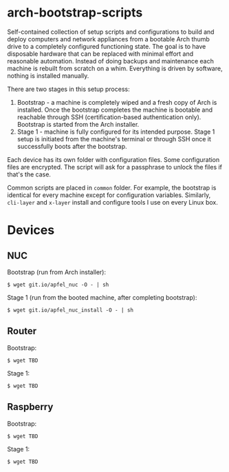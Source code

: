 # arch-bootstrap-scripts

Self-contained collection of setup scripts and configurations to build and deploy computers and network appliances from a bootable Arch thumb drive to a completely configured functioning state. The goal is to have disposable hardware that can be replaced with minimal effort and reasonable automation. Instead of doing backups and maintenance each machine is rebuilt from scratch on a whim. Everything is driven by software, nothing is installed manually.

There are two stages in this setup process:

 1. Bootstrap - a machine is completely wiped and a fresh copy of Arch is installed. Once the bootstrap completes the machine is bootable and reachable through SSH (certification-based authentication only). Bootstrap is started from the Arch installer.
 2. Stage 1 - machine is fully configured for its intended purpose. Stage 1 setup is initiated from the machine's terminal or through SSH once it successfully boots after the bootstrap.

Each device has its own folder with configuration files. Some configuration files are encrypted. The script will ask for a passphrase to unlock the files if that's the case.

Common scripts are placed in `common` folder. For example, the bootstrap is identical for every machine except for configuration variables. Similarly, `cli-layer` and `x-layer` install and configure tools I use on every Linux box.

# Devices

## NUC

Bootstrap (run from Arch installer):
```
$ wget git.io/apfel_nuc -O - | sh
```

Stage 1 (run from the booted machine, after completing bootstrap):
```
$ wget git.io/apfel_nuc_install -O - | sh
```

## Router

Bootstrap:
```
$ wget TBD
```

Stage 1:
```
$ wget TBD
```

## Raspberry

Bootstrap:
```
$ wget TBD
```

Stage 1:
```
$ wget TBD
```
